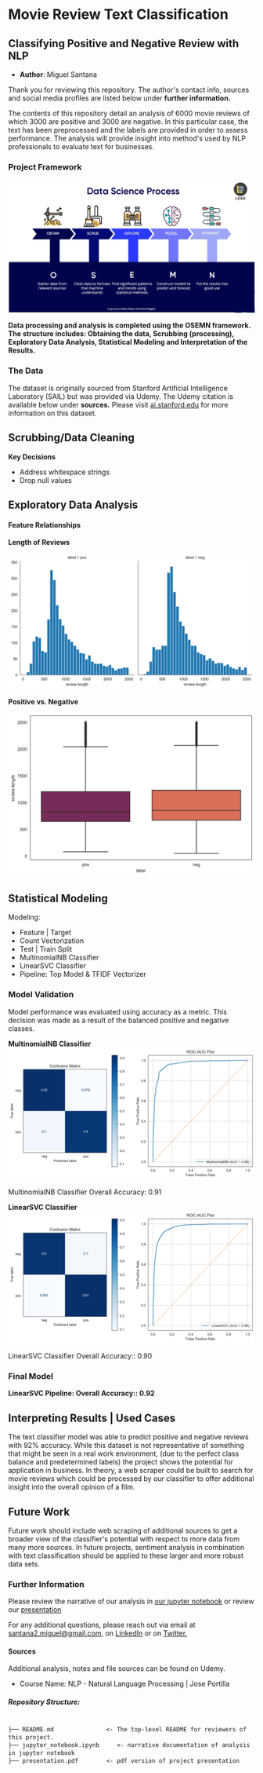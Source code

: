# Movie Review Text Classification
## Classifying Positive and Negative Review with NLP

* **Author**: Miguel Santana

Thank you for reviewing this repository. The author's contact info, sources and social media profiles are listed below under **further information.**

The contents of this repository detail an analysis of 6000 movie reviews of which 3000 are positive and 3000 are negative. In this particular case, the text has been preprocessed and the labels are provided in order to assess performance. The analysis will provide insight into method's used by NLP professionals to evaluate text for businesses.

### Project Framework

![!](/images/OSEMN.png)

**Data processing and analysis is completed using the OSEMN framework. The structure includes: Obtaining the data, Scrubbing (processing), Exploratory Data Analysis, Statistical Modeling and Interpretation of the Results.**

### The Data

The dataset is originally sourced from Stanford Artificial Intelligence Laboratory (SAIL) but was provided via Udemy. The Udemy citation is available below under **sources.** Please visit [ai.stanford.edu](http://ai.stanford.edu/~amaas/data/sentiment/) for more information on this dataset.

## Scrubbing/Data Cleaning 

**Key Decisions**

* Address whitespace strings
* Drop null values

## Exploratory Data Analysis 

#### Feature Relationships

**Length of Reviews**

![!](/images/lengthofreviews.jpg)

**Positive vs. Negative**

![!](/images/positivenegativelength.jpg)

## Statistical Modeling 

Modeling:
* Feature | Target
* Count Vectorization
* Test | Train Split
* MultinomialNB Classifier
* LinearSVC Classifier
* Pipeline: Top Model & TFIDF Vectorizer

### Model Validation

Model performance was evaluated using accuracy as a metric. This decision was made as a result of the balanced positive and negative classes. 

**MultinomialNB Classifier**
![!](/images/MNB_modelvis.jpg)

MultinomialNB Classifier Overall Accuracy: 0.91

**LinearSVC Classifier**
![!](/images/LSVC_modelvis.jpg)

LinearSVC Classifier Overall Accuracy:: 0.90

### Final Model
**LinearSVC Pipeline: Overall Accuracy:: 0.92**

## Interpreting Results | Used Cases

The text classifier model was able to predict positive and negative reviews with 92% accuracy. While this dataset is not representative of something that might be seen in a real work environment, (due to the perfect class balance and predetermined labels) the project shows the potential for application in business. In theory, a web scraper could be built to search for movie reviews which could be processed by our classifier to offer additional insight into the overall opinion of a film.

## Future Work

Future work should include web scraping of additional sources to get a broader view of the classifier's potential with respect to more data from many more sources. In future projects, sentiment analysis in combination with text classification should be applied to these larger and more robust data sets.

### Further Information
Please review the narrative of our analysis in [our jupyter notebook](./jupyter_notebook.ipynb) or review our [presentation](/powerpoint/powerpoint.pdf)

For any additional questions, please reach out via email at santana2.miguel@gmail.com, on [LinkedIn](https://www.linkedin.com/in/miguel-angel-santana-ii-mba-51467276/) or on [Twitter.](https://twitter.com/msantana_ds)

#### Sources

Additional analysis, notes and file sources can be found on Udemy. 

* Course Name: NLP - Natural Language Processing | Jose Portilla

##### Repository Structure:

```

├── README.md               <- The top-level README for reviewers of this project.
├── jupyter_notebook.ipynb     <- narrative documentation of analysis in jupyter notebook
├── presentation.pdf        <- pdf version of project presentation

```

